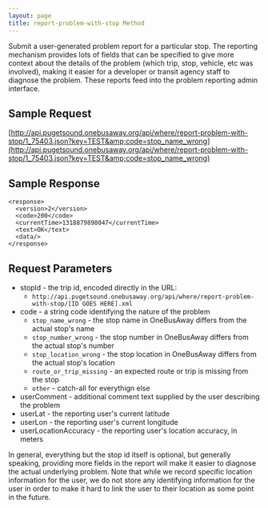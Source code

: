 ```yaml
---
layout: page
title: report-problem-with-stop Method
---
```


Submit a user-generated problem report for a particular stop.  The reporting mechanism provides lots of fields that can
be specified to give more context about the details of the problem (which trip, stop, vehicle, etc was involved),
making it easier for a developer or transit agency staff to diagnose the problem.  These reports feed into the
problem reporting admin interface.

## Sample Request

[http://api.pugetsound.onebusaway.org/api/where/report-problem-with-stop/1_75403.json?key=TEST&amp;code=stop_name_wrong](http://api.pugetsound.onebusaway.org/api/where/report-problem-with-stop/1_75403.json?key=TEST&amp;code=stop_name_wrong)

## Sample Response

~~~~
<response>
  <version>2</version>
  <code>200</code>
  <currentTime>1318879898047</currentTime>
  <text>OK</text>
  <data/>
</response>
~~~~

## Request Parameters

* stopId - the trip id, encoded directly in the URL:
    * `http://api.pugetsound.onebusaway.org/api/where/report-problem-with-stop/[ID GOES HERE].xml`
* code - a string code identifying the nature of the problem
    * `stop_name_wrong` - the stop name in OneBusAway differs from the actual stop's name
    * `stop_number_wrong` - the stop number in OneBusAway differs from the actual stop's number
    * `stop_location_wrong` - the stop location in OneBusAway differs from the actual stop's location
    * `route_or_trip_missing` - an expected route or trip is missing from the stop
    * `other` - catch-all for everythign else
* userComment - additional comment text supplied by the user describing the problem
* userLat - the reporting user's current latitude
* userLon - the reporting user's current longitude
* userLocationAccuracy - the reporting user's location accuracy, in meters

In general, everything but the stop id itself is optional, but generally speaking, providing more fields in the report
will make it easier to diagnose the actual underlying problem.  Note that while we record specific location information
for the user, we do not store any identifying information for the user in order to make it hard to link the user to
their location as some point in the future.
